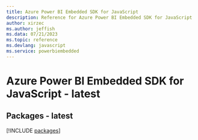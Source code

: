 ```yaml
---
title: Azure Power BI Embedded SDK for JavaScript
description: Reference for Azure Power BI Embedded SDK for JavaScript
author: xirzec
ms.author: jeffish
ms.data: 07/21/2023
ms.topic: reference
ms.devlang: javascript
ms.service: powerbiembedded
---
```

# Azure Power BI Embedded SDK for JavaScript - latest
## Packages - latest
[!INCLUDE [packages](power-bi-embedded-index.md)]